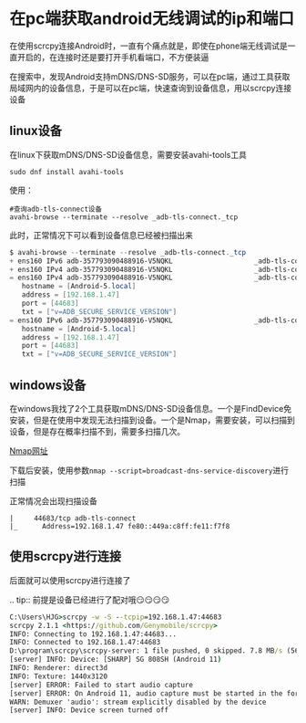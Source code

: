 # 在pc端获取android无线调试的ip和端口

  在使用scrcpy连接Android时，一直有个痛点就是，即使在phone端无线调试是一直开启的，在连接时还是要打开手机看端口，不方便装逼

  在搜索中，发现Android支持mDNS/DNS-SD服务，可以在pc端，通过工具获取局域网内的设备信息，于是可以在pc端，快速查询到设备信息，用以scrcpy连接设备

## linux设备

在linux下获取mDNS/DNS-SD设备信息，需要安装avahi-tools工具

```shell
sudo dnf install avahi-tools
```

  使用：

```shell
#查询adb-tls-connect设备
avahi-browse --terminate --resolve _adb-tls-connect._tcp
```

此时，正常情况下可以看到设备信息已经被扫描出来

```powershell
$ avahi-browse --terminate --resolve _adb-tls-connect._tcp
+ ens160 IPv6 adb-357793090488916-V5NQKL                    _adb-tls-connect._tcp local
+ ens160 IPv4 adb-357793090488916-V5NQKL                    _adb-tls-connect._tcp local
= ens160 IPv4 adb-357793090488916-V5NQKL                    _adb-tls-connect._tcp local
   hostname = [Android-5.local]
   address = [192.168.1.47]
   port = [44683]
   txt = ["v=ADB_SECURE_SERVICE_VERSION"]
= ens160 IPv6 adb-357793090488916-V5NQKL                    _adb-tls-connect._tcp local
   hostname = [Android-5.local]
   address = [192.168.1.47]
   port = [44683]
   txt = ["v=ADB_SECURE_SERVICE_VERSION"]
```

## windows设备

 在windows我找了2个工具获取mDNS/DNS-SD设备信息。一个是FindDevice免安装，但是在使用中发现无法扫描到设备。一个是Nmap，需要安装，可以扫描到设备，但是存在概率扫描不到，需要多扫描几次。

[Nmap网址](https://nmap.org/)

下载后安装，使用参数`nmap --script=broadcast-dns-service-discovery`进行扫描

正常情况会出现扫描设备

```
|     44683/tcp adb-tls-connect
|_      Address=192.168.1.47 fe80::449a:c8ff:fe11:f7f8
```

## 使用scrcpy进行连接

后面就可以使用scrcpy进行连接了

.. tip::
前提是设备已经进行了配对哦😏😏😏😏

```cmd
C:\Users\HJG>scrcpy -w -S --tcpip=192.168.1.47:44683
scrcpy 2.1.1 <https://github.com/Genymobile/scrcpy>
INFO: Connecting to 192.168.1.47:44683...
INFO: Connected to 192.168.1.47:44683
D:\program\scrcpy\scrcpy-server: 1 file pushed, 0 skipped. 7.8 MB/s (56995 bytes in 0.007s)
[server] INFO: Device: [SHARP] SG 808SH (Android 11)
INFO: Renderer: direct3d
INFO: Texture: 1440x3120
[server] ERROR: Failed to start audio capture
[server] ERROR: On Android 11, audio capture must be started in the foreground, make sure that the device is unlocked when starting scrcpy.
WARN: Demuxer 'audio': stream explicitly disabled by the device
[server] INFO: Device screen turned off
```

